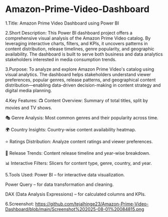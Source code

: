 # Amazon-Prime-Video-Dashboard

1.Title:
Amazon Prime Video Dashboard using Power BI

2.Short Description:
This Power BI dashboard project offers a comprehensive visual analysis of the Amazon Prime Video catalog. By leveraging interactive charts, filters, and KPIs, it uncovers patterns in content distribution, release timelines, genre popularity, and geographic availability. The dashboard is built to serve both business and data analytics stakeholders interested in media consumption trends.

3.Purpose:
To analyze and explore Amazon Prime Video's catalog using visual analytics. The dashboard helps stakeholders understand viewer preferences, popular genres, release patterns, and geographical content distribution—enabling data-driven decision-making in content strategy and digital media planning.

4.Key Features:
📺 Content Overview: Summary of total titles, split by movies and TV shows.

🎭 Genre Analysis: Most common genres and their popularity across time.

🌍 Country Insights: Country-wise content availability heatmap.

⭐ Ratings Distribution: Analyze content ratings and viewer preferences.

📅 Release Trends: Content release timeline and year-wise breakdown.

📊 Interactive Filters: Slicers for content type, genre, country, and year.

5.Tools Used:
Power BI – for interactive data visualization.

Power Query – for data transformation and cleaning.

DAX (Data Analysis Expressions) – for calculated columns and KPIs.

6.Screenshot:
https://github.com/tejalhinge23/Amazon-Prime-Video-Dashboard/blob/main/Screenshot%202025-08-01%20084815.png
